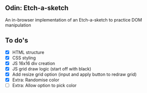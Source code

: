 ## Odin: Etch-a-sketch

An in-browser implementation of an Etch-a-sketch to practice DOM manipulation

## To do's

- [X] HTML structure
- [X] CSS styling
- [X] JS 16x16 div creation
- [X] JS grid draw logic (start off with black)
- [X] Add resize grid option (input and apply button to redraw grid)
- [X] Extra: Randomise color
- [ ] Extra: Allow option to pick color
